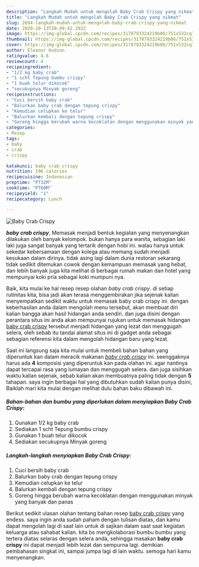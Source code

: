 ```yaml
---
description: "Langkah Mudah untuk mengolah Baby Crab Crispy yang nikmat"
title: "Langkah Mudah untuk mengolah Baby Crab Crispy yang nikmat"
slug: 2694-langkah-mudah-untuk-mengolah-baby-crab-crispy-yang-nikmat
date: 2020-10-13T20:49:42.292Z
image: https://img-global.cpcdn.com/recipes/3178793324219b06/751x532cq70/baby-crab-crispy-foto-resep-utama.jpg
thumbnail: https://img-global.cpcdn.com/recipes/3178793324219b06/751x532cq70/baby-crab-crispy-foto-resep-utama.jpg
cover: https://img-global.cpcdn.com/recipes/3178793324219b06/751x532cq70/baby-crab-crispy-foto-resep-utama.jpg
author: Eleanor Hudson
ratingvalue: 4.6
reviewcount: 4
recipeingredient:
- "1/2 kg baby crab"
- "1 scht Tepung bumbu crispy"
- "1 buah telur dikocok"
- "secukupnya Minyak goreng"
recipeinstructions:
- "Cuci bersih baby crab"
- "Balurkan baby crab dengan tepung crispy"
- "Kemudian celupkan ke telur"
- "Balurkan kembali dengan tepung crispy"
- "Goreng hingga berubah warna kecoklatan dengan menggunakan minyak yang banyak dan panas"
categories:
- Resep
tags:
- baby
- crab
- crispy

katakunci: baby crab crispy 
nutrition: 196 calories
recipecuisine: Indonesian
preptime: "PT32M"
cooktime: "PT60M"
recipeyield: "1"
recipecategory: Lunch

---
```



![Baby Crab Crispy](https://img-global.cpcdn.com/recipes/3178793324219b06/751x532cq70/baby-crab-crispy-foto-resep-utama.jpg)

<b><i>baby crab crispy</i></b>, Memasak menjadi bentuk kegiatan yang menyenangkan dilakukan oleh banyak kelompok. bukan hanya para wanita, sebagian laki laki juga sangat banyak yang tertarik dengan hobi ini. walau hanya untuk sekedar kebersamaan dengan kolega atau memang sudah menjadi kesukaan dalam dirinya. tidak asing lagi dalam dunia restoran sekarang tidak sedikit ditemukan cowok dengan kemampuan memasak yang hebat, dan lebih banyak juga kita melihat di berbagai rumah makan dan hotel yang mempunyai koki pria sebagai koki mumpuni nya.

Baik, kita mulai ke hal resep resep olahan <i>baby crab crispy</i>. di setiap rutinitas kita, bisa jadi akan terasa menggembirakan jika sejenak kalian menyempatkan sedikit waktu untuk memasak baby crab crispy ini. dengan keberhasilan anda dalam mengolah menu tersebut, akan membuat diri kalian bangga akan hasil hidangan anda sendiri. dan juga disini dengan perantara situs ini anda akan mempunyai rujukan untuk memasak hidangan <u>baby crab crispy</u> tersebut menjadi hidangan yang lezat dan menggugah selera, oleh sebab itu tandai alamat situs ini di gadget anda sebagai sebagian referensi kita dalam mengolah hidangan baru yang lezat.




Saat ini langsung saja kita mulai untuk membeli bahan bahan yang diperuntuk kan dalam meracik makanan <u><i>baby crab crispy</i></u> ini. seenggaknya harus ada <b>4</b> komposisi yang diperuntuk kan pada olahan ini. agar nantinya dapat tercapai rasa yang lumayan dan menggugah selera. dan juga sisihkan waktu kalian sejenak, sebab kalian akan membuatnya paling tidak dengan <b>5</b> tahapan. saya ingin berbagai hal yang dibutuhkan sudah kalian punya disini, Baiklah mari kita mulai dengan melihat dulu bahan baku dibawah ini.

<!--inarticleads1-->

##### Bahan-bahan dan bumbu yang diperlukan dalam menyiapkan Baby Crab Crispy:

1. Gunakan 1/2 kg baby crab
1. Sediakan 1 scht Tepung bumbu crispy
1. Gunakan 1 buah telur dikocok
1. Sediakan secukupnya Minyak goreng




<!--inarticleads2-->

##### Langkah-langkah menyiapkan Baby Crab Crispy:

1. Cuci bersih baby crab
1. Balurkan baby crab dengan tepung crispy
1. Kemudian celupkan ke telur
1. Balurkan kembali dengan tepung crispy
1. Goreng hingga berubah warna kecoklatan dengan menggunakan minyak yang banyak dan panas




Berikut sedikit ulasan olahan tentang bahan resep <u>baby crab crispy</u> yang endess. saya ingin anda sudah paham dengan tulisan diatas, dan kamu dapat mengolah lagi di saat lain untuk di sajikan dalam saat saat kegiatan keluarga atau sahabat kalian. kita bs mengkolaborasi bumbu bumbu yang tertera diatas selaras dengan selera anda, sehingga masakan <b>baby crab crispy</b> ini dapat menjadi lebih lezat dan sempurna lagi. demikian pembahasan singkat ini, sampai jumpa lagi di lain waktu. semoga hari kamu menyenangkan.
